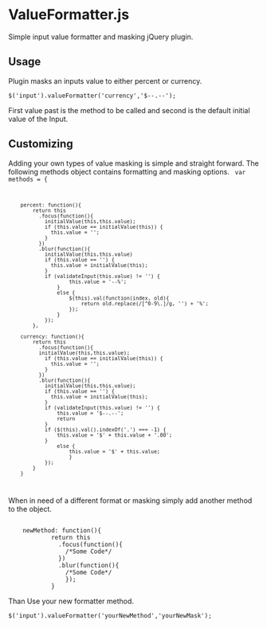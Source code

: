 ValueFormatter.js
=================

Simple input value formatter and masking jQuery plugin.

Usage
-----

Plugin masks an inputs value to either percent or currency.

<pre><code>$('input').valueFormatter('currency','$--.--');</code></pre>

First value past is the method to be called and second is the default initial value of the Input.

Customizing
-----------

Adding your own types of value masking is simple and straight forward. The following methods object contains formatting and masking options.
<code>	var methods = {
  		
		percent: function(){
			return this
			  .focus(function(){
				initialValue(this,this.value);
				if (this.value == initialValue(this)) {
				  this.value = '';
				}
			  })
			  .blur(function(){
				initialValue(this,this.value)
				if (this.value == '') {
				  this.value = initialValue(this);
				}			
				if (validateInput(this.value) != '') {
						this.value = '--%';
					}
					else {
						$(this).val(function(index, old){
							return old.replace(/[^0-9\.]/g, '') + '%';
						});
					}
				});
			},

		currency: function(){
			return this
			  .focus(function(){
			  initialValue(this,this.value);
				if (this.value == initialValue(this)) {
				  this.value = '';
				}
			  })
			  .blur(function(){
				initialValue(this,this.value);
				if (this.value == '') {
				  this.value = initialValue(this);
				}				
				if (validateInput(this.value) != '') {
					this.value = '$--.--';
					return
				}
				if ($(this).val().indexOf('.') === -1) {
					this.value = '$' + this.value + '.00';
				}
					else {
						this.value = '$' + this.value;
						}
				});
			}
		}
</code>

When in need of a different format or masking simply add another method to the object.

<pre><code>
	newMethod: function(){
			return this
			  .focus(function(){
				/*Some Code*/
			  })
			  .blur(function(){
				/*Some Code*/
				});
			}
</code></pre>

Than Use your new formatter method.

<code>$('input').valueFormatter('yourNewMethod','yourNewMask');</code>
